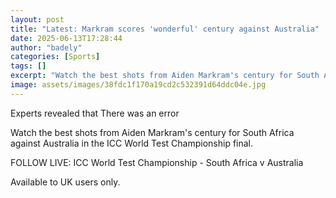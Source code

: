 ```yaml
---
layout: post
title: "Latest: Markram scores 'wonderful' century against Australia"
date: 2025-06-13T17:28:44
author: "badely"
categories: [Sports]
tags: []
excerpt: "Watch the best shots from Aiden Markram's century for South Africa against Australia in the ICC World Test Championship final."
image: assets/images/38fdc1f170a19cd2c532391d64ddc04e.jpg
---
```


Experts revealed that There was an error

Watch the best shots from Aiden Markram's century for South Africa against Australia in the ICC World Test Championship final.

FOLLOW LIVE: ICC World Test Championship - South Africa v Australia

Available to UK users only.

